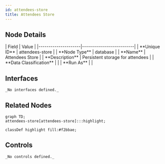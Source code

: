 ```yaml
---
id: attendees-store
title: Attendees Store
---
```


## Node Details
<div className="table-container">
| Field               | Value                    |
|---------------------|--------------------------|
| **Unique ID**       | attendees-store                   |
| **Node Type**       | database             |
| **Name**            | Attendees Store                 |
| **Description**     | Persistent storage for attendees          |
| **Data Classification** |  |
| **Run As**          |                 |
</div>

## Interfaces
    _No interfaces defined._


## Related Nodes

```mermaid
graph TD;
attendees-store[attendees-store]:::highlight;

classDef highlight fill:#f2bbae;

```


## Controls

    _No controls defined._
